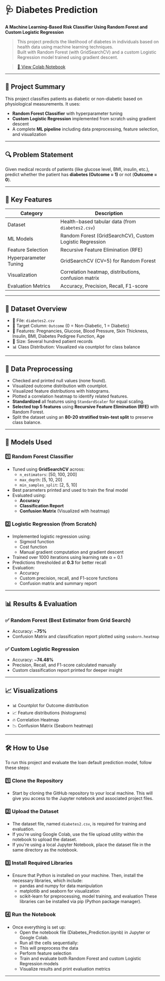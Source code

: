 # 🩺 Diabetes Prediction  
**A Machine Learning-Based Risk Classifier Using Random Forest and Custom Logistic Regression**

> This project predicts the likelihood of diabetes in individuals based on health data using machine learning techniques.  
> Built with Random Forest (with GridSearchCV) and a custom Logistic Regression model trained using gradient descent.

> [🔗 View Colab Notebook](https://colab.research.google.com/drive/1l0VqEUQXwbRnPpBYfEJjHgg4hXB9gCs1)

---

## 🧠 Project Summary

This project classifies patients as diabetic or non-diabetic based on physiological measurements. It uses:
- **Random Forest Classifier** with hyperparameter tuning
- **Custom Logistic Regression** implemented from scratch using gradient descent
- A complete **ML pipeline** including data preprocessing, feature selection, and visualization

---

## 🔍 Problem Statement

Given medical records of patients (like glucose level, BMI, insulin, etc.), predict whether the patient has **diabetes (Outcome = 1)** or not (**Outcome = 0**).

---

## 🚀 Key Features

| Category            | Description                                           |
|---------------------|-------------------------------------------------------|
| Dataset             | Health-based tabular data (from `diabetes2.csv`)      |
| ML Models           | Random Forest (GridSearchCV), Custom Logistic Regression |
| Feature Selection   | Recursive Feature Elimination (RFE)                   |
| Hyperparameter Tuning | GridSearchCV (CV=5) for Random Forest                |
| Visualization       | Correlation heatmap, distributions, confusion matrix  |
| Evaluation Metrics  | Accuracy, Precision, Recall, F1-score                 |

---

## 📁 Dataset Overview

- 📄 File: `diabetes2.csv`  
- 🎯 Target Column: `Outcome` (0 = Non-Diabetic, 1 = Diabetic)  
- 🔢 Features: Pregnancies, Glucose, Blood Pressure, Skin Thickness, Insulin, BMI, Diabetes Pedigree Function, Age  
- 🧮 Size: Several hundred patient records  
- 📊 Class Distribution: Visualized via countplot for class balance  

---

## 🧹 Data Preprocessing

- Checked and printed null values (none found).  
- Visualized outcome distribution with countplot.  
- Visualized feature distributions with histograms.  
- Plotted a correlation heatmap to identify related features.  
- **Standardized** all features using `StandardScaler` for equal scaling.  
- **Selected top 5 features** using **Recursive Feature Elimination (RFE)** with Random Forest.  
- Split the dataset using an **80-20 stratified train-test split** to preserve class balance.

---

## 🧠 Models Used

### 1️⃣ Random Forest Classifier

- Tuned using **GridSearchCV** across:
  - `n_estimators`: [50, 100, 200]  
  - `max_depth`: [5, 10, 20]  
  - `min_samples_split`: [2, 5, 10]  
- Best parameters printed and used to train the final model  
- Evaluated using:
  - **Accuracy**
  - **Classification Report**
  - **Confusion Matrix** (Visualized with heatmap)

### 2️⃣ Logistic Regression (from Scratch)

- Implemented logistic regression using:
  - Sigmoid function
  - Cost function
  - Manual gradient computation and gradient descent
- Trained over 1000 iterations using learning rate α = 0.1  
- Predictions thresholded at **0.3** for better recall  
- Evaluation:
  - Accuracy
  - Custom precision, recall, and F1-score functions
  - Confusion matrix and summary report

---

## 📊 Results & Evaluation

### ✅ Random Forest (Best Estimator from Grid Search)
- Accuracy: ~**75%** 
- Confusion Matrix and classification report plotted using `seaborn.heatmap`

### ✅ Custom Logistic Regression
- Accuracy: ~**74.48%**
- Precision, Recall, and F1-score calculated manually
- Custom classification report printed for deeper insight

---

## 📈 Visualizations

- 📊 Countplot for Outcome distribution
- 📈 Feature distributions (histograms)
- 🔥 Correlation Heatmap
- 📉 Confusion Matrix (Seaborn heatmap)

---
## 🛠️ How to Use

To run this project and evaluate the loan default prediction model, follow these steps:

### 1️⃣ Clone the Repository

- Start by cloning the GitHub repository to your local machine. This will give you access to the Jupyter notebook and associated project files.

### 2️⃣ Upload the Dataset

- The dataset file, named `diabetes2.csv`, is required for training and evaluation.  
- If you're using Google Colab, use the file upload utility within the notebook to upload the dataset.  
- If you're using a local Jupyter Notebook, place the dataset file in the same directory as the notebook.

### 3️⃣ Install Required Libraries

- Ensure that Python is installed on your machine. Then, install the necessary libraries, which include:  
  - pandas and numpy for data manipulation
  - matplotlib and seaborn for visualization
  - scikit-learn for preprocessing, model training, and evaluation 
These libraries can be installed via pip (Python package manager).

### 4️⃣ Run the Notebook

- Once everything is set up:
  - Open the notebook file (Diabetes_Prediction.ipynb) in Jupyter or Google Colab.
  - Run all the cells sequentially:
  - This will preprocess the data
  - Perform feature selection
  - Train and evaluate both Random Forest and custom Logistic Regression models
  - Visualize results and print evaluation metrics 

---
